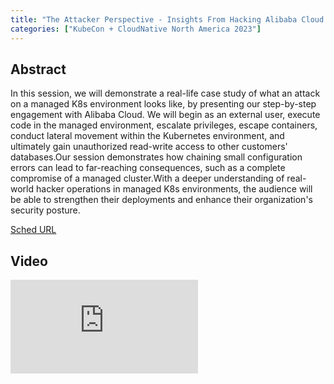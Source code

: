 ```yaml
---
title: "The Attacker Perspective - Insights From Hacking Alibaba Cloud's Managed K8s Environments - Hillai Ben-Sasson & Ronen Shustin, Wiz"
categories: ["KubeCon + CloudNative North America 2023"]
---
```


## Abstract

In this session, we will demonstrate a real-life case study of what an attack on a managed K8s environment looks like, by presenting our step-by-step engagement with Alibaba Cloud. We will begin as an external user, execute code in the managed environment, escalate privileges, escape containers, conduct lateral movement within the Kubernetes environment, and ultimately gain unauthorized read-write access to other customers' databases.Our session demonstrates how chaining small configuration errors can lead to far-reaching consequences, such as a complete compromise of a managed cluster.With a deeper understanding of real-world hacker operations in managed K8s environments, the audience will be able to strengthen their deployments and enhance their organization's security posture.

[Sched URL](https://kccncna2023.sched.com/event/5b680ad49f30a4128da95fcb99727fd1)

## Video

<iframe src="https://www.youtube.com/embed/d81qnGKv4EE" frameborder="0" allow="accelerometer; autoplay; encrypted-media; gyroscope; picture-in-picture" allowfullscreen></iframe>
